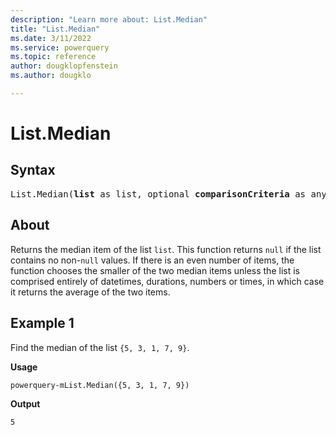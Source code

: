 ```yaml
---
description: "Learn more about: List.Median"
title: "List.Median"
ms.date: 3/11/2022
ms.service: powerquery
ms.topic: reference
author: dougklopfenstein
ms.author: dougklo

---
```

# List.Median

## Syntax

<pre>
List.Median(<b>list</b> as list, optional <b>comparisonCriteria</b> as any) as any
</pre>

## About

Returns the median item of the list `list`. This function returns `null` if the list contains no non-`null` values. If there is an even number of items, the function chooses the smaller of the two median items unless the list is comprised entirely of datetimes, durations, numbers or times, in which case it returns the average of the two items.

## Example 1

Find the median of the list `{5, 3, 1, 7, 9}`.

**Usage**

```powerquery-m
powerquery-mList.Median({5, 3, 1, 7, 9})
```

**Output**

`5`  

